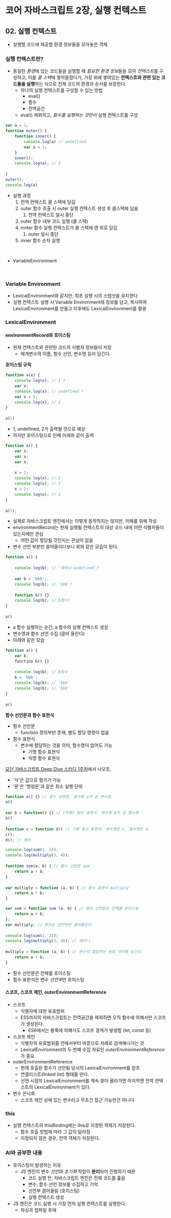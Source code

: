 # 코어 자바스크립트 2장, 실행 컨텍스트

## 02. 실행 컨텍스트

* 실행할 코드에 제공할 환경 정보들을 모아놓은 객체

### 실행 컨텍스트란?

* 동일한 _환&#xACBD;_&#xC5D0; 있는 코드들을 실행할 때 _필요한 환경 정&#xBCF4;_&#xB4E4;을 모아 _컨텍스&#xD2B8;_&#xB97C; 구성하고, 이를 _콜 스&#xD0DD;_&#xC5D0; 쌓아올렸다가, 가장 위에 쌓여있는 **컨텍스트와 관련 있는 코드들을 실행**하는 식으로 전체 코드의 환경과 순서를 보장한다.
  * 하나의 실행 컨텍스트를 구성할 수 있는 방법
    * eval()
    * 함수
    * 전역공간
  * eval() 제외하고, _함수를 실행하는 것만이_ 실행 컨텍스트를 구성

```js
var a = 1;
function outer() {
	function inner() {
		console.log(a) // undefined
		var a = 3;	
	}
	inner();
	console.log(a); // 1
	
}
outer();
console.log(a)
```

* 실행 과정
  1. 전역 컨텍스트 콜 스택에 담김
  2. outer 함수 호출 시 outer 실행 컨텍스트 생성 후 콜스택에 담음
     1. 전역 컨텍스트 일시 중단
  3. outer 함수 내부 코드 실행 (콜 스택)
  4. innter 함수 실행 컨텍스트가 콜 스택에 맨 위로 담김
     1. outer 일시 중단
  5. inner 함수 순차 실행

<figure><img src="../../.gitbook/assets/스크린샷 2025-03-27 오후 4.05.48.png" alt=""><figcaption></figcaption></figure>

* VariableEnvironment

<figure><img src="../../.gitbook/assets/스크린샷 2025-03-27 오후 4.12.00.png" alt=""><figcaption></figcaption></figure>

### Variable Environment

* LexicalEnvironment와 같지만, 최초 실행 시의 스탭샷을 유지한다
* 실행 컨텍스트 실행 시 Variable Environment에 정보를 담고, 복사하여 LexicalEnvironment를 만들고 이후에도 LexicalEnvironment를 활용

### LexicalEnvironment

#### environmentRecord와 호이스팅

* 현재 컨텍스트와 관련된 코드의 식별자 정보들이 저장
  * 매개변수의 이름, 함수 선언, 변수명 등이 담긴다.

**호이스팅 규칙**

```js
function a(x) {
	console.log(x); // 1 ?
	var x;
	console.log(x); // undefined ?
	var x = 2;
	console.log(x); // 2
}

a(1)
```

* 1, undefined, 2가 출력될 것으로 예상
* 하지만 호이스팅으로 인해 아래와 같이 출력

```js
function a() {
	var x;
	var x;
	var x;

	x = 1;
	console.log(x); // 1
	console.log(x); // 1
	x = 2;
	console.log(x); // 2
}

a(1);
```

* 실제로 자바스크립트 엔진에서는 이렇게 동작하지는 않지만, 이해를 위해 작성
* environmentRecord는 현재 실행될 컨텍스트의 대상 코드 내에 어떤 식별자들이 있는지에만 관심
  * 어떤 값이 할당될 것인지는 관심이 없음
* 변수 선언 부분만 끌어올리다보니 위와 같은 모습이 된다.

```js
function a() {

	console.log(b); // '에러나 undefined'?
	
	var b = 'bbb'; 
	console.log(b); // 'bbb'?
	
	function b() {}
	console.log(b); // b함수?
}

a()
```

* a 함수 실행하는 순간, a 함수의 실행 컨텍스트 생성
* 변수명과 함수 선언 수집 (끌어 올린다)
* 아래와 같은 모습

```js
function a() {
	var b;
	functino b() {}

	console.log(b); // b함수
	b = 'bbb';
	console.log(b); // 'bbb'
	console.log(b); // 'bbb'
}

a()
```

**함수 선언문과 함수 표현식**

* 함수 선언문
  * function 정의부만 존재, 별도 할당 명령이 없음
* 함수 표현식
  * 변수에 할당하는 것을 의미, 함수명이 없어도 가능
    * 기명 함수 표현식
    * 익명 함수 표현식

[모던 자바스크립트 Deep Dive 스터디 1주차](../deep-dive/deep-dive-1.md)에서 나오듯,

* '식'은 값으로 평가가 가능
* '문'은 '명령문'과 같은 최소 실행 단위

```js
function a() {} // 함수 선언문. 함수명 a가 곧 변수명.
a()

var b = function() {} // (익명) 함수 표현식. 변수명 b가 곧 함수명
b()

function c = function d() // 기명 함수 표현식. 변수명은 c, 함수명은 d.
c();
d(); // 에러
```

```js
console.log(sum(1, 2));
console.log(multiply(3, 4));

function sum(a, b) { // 함수 선언문 sum
	return a + b;
}

var multiply = function (a, b) { // 함수 표현식 multiply
	return a * b;
}

```

```js
var sum = function sum (a, b) { // 함수 선언문은 전체를 호이스팅
	return a + b;
};
var multiply; // 변수는 선언부만 끌어올린다.

console.log(sum(1, 2));
console.log(multiply(3, 4)); // 에러!!

multiply = function (a, b) { // 변수의 할당부는 원래 자리에 남긴다.
	return a * b;
}
```

* 함수 선언문은 전체를 호이스팅
* 함수 표현식은 변수 _선언&#xBD80;_&#xB9CC; 호이스팅

#### 스코프, 스코프 체인, outerEnvironmentReference

* 스코프
  * 식별자에 대한 유효범위
  * ES5까지의 자바스크립트는 전역공간을 제외하면 오직 함수에 의해서만 스코프가 생성된다.
    * ES6에서는 블록에 의해서도 스코프 경계가 발생함 (let, const 등)
* 스코프 체인
  * 식별자의 유효범위를 안에서부터 바깥으로 차례로 검색해나가는 것
  * LexicalEnvironment의 두 번째 수집 자료인 _outerEnvironmentReference_ 가 중요
* outerEnvironmentReference
  * 현재 호출된 함수가 선언될 당시의 LexicalEnvironment를 참조
  * 연결리스트(linked list) 형태를 띤다.
  * 선언 시점의 LexicalEnvironment를 계속 찾아 올라가면 마지막엔 전역 컨텍스트의 LexicalEnvironment가 있다.
* 변수 은닉화
  * 스코프 체인 상에 있는 변수라고 무조건 접근 가능한건 아니다.

### this

* 실행 컨텍스트의 thisBinding에는 this로 지정된 객체가 저장된다.
  * 함수 호출 방법에 따라 그 값이 달라짐
  * 지정되지 않은 경우, 전역 객체가 저장된다.

### AI와 공부한 내용

* 호이스팅이 발생하는 이유
  * JS 엔진이 변수 _선&#xC5B8;_&#xACFC; _초기화_ 작업이 **분리**되어 진행하기 때문
    * 코드 실행 전, 자바스크립트 엔진은 전체 코드를 훑음
    * 변수, 함수 선언 정보를 수집하고 기억
    * 선언부 끌어올림 (호이스팅)
    * 실행 컨텍스트 생성
* JS 엔진은 코드 실행 시 가장 먼저 실행 컨텍스트를 실행한다.
  * 파싱과 컴파일 후에
